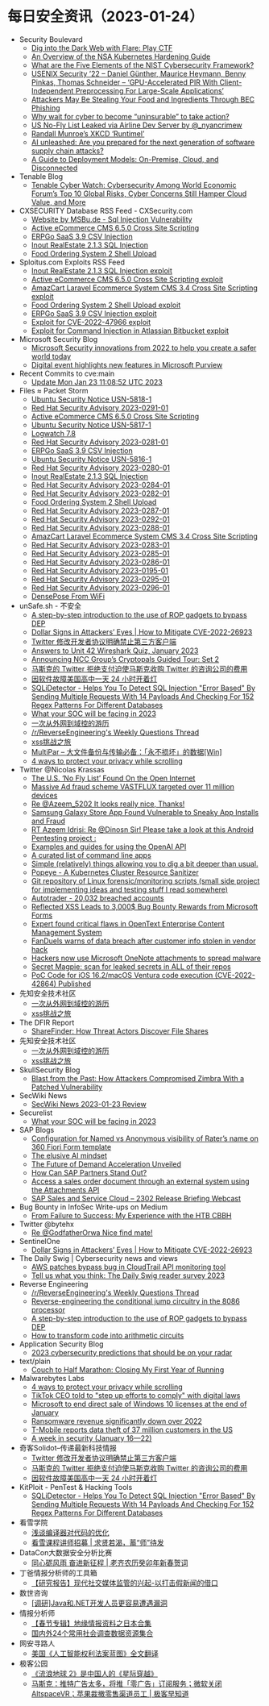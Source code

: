 # 每日安全资讯（2023-01-24）

- Security Boulevard
  - [Dig into the Dark Web with Flare: Play CTF](https://securityboulevard.com/2023/01/dig-into-the-dark-web-with-flare-play-ctf/)
  - [An Overview of the NSA Kubernetes Hardening Guide](https://securityboulevard.com/2023/01/an-overview-of-the-nsa-kubernetes-hardening-guide/)
  - [What are the Five Elements of the NIST Cybersecurity Framework?](https://securityboulevard.com/2023/01/what-are-the-five-elements-of-the-nist-cybersecurity-framework/)
  - [USENIX Security ’22 – Daniel Günther, Maurice Heymann, Benny Pinkas, Thomas Schneider – ‘GPU-Accelerated PIR With Client-Independent Preprocessing For Large-Scale Applications’](https://securityboulevard.com/2023/01/usenix-security-22-daniel-gunther-maurice-heymann-benny-pinkas-thomas-schneider-gpu-accelerated-pir-with-client-independent-preprocessing-for-large-scale-applications/)
  - [Attackers May Be Stealing Your Food and Ingredients Through BEC Phishing](https://securityboulevard.com/2023/01/attackers-may-be-stealing-your-food-and-ingredients-through-bec-phishing/)
  - [Why wait for cyber to become “uninsurable” to take action?](https://securityboulevard.com/2023/01/why-wait-for-cyber-to-become-uninsurable-to-take-action/)
  - [US No-Fly List Leaked via Airline Dev Server by @_nyancrimew](https://securityboulevard.com/2023/01/us-no-fly-list-leaked-via-airline-dev-server-by-_nyancrimew/)
  - [Randall Munroe’s XKCD ‘Runtimel’](https://securityboulevard.com/2023/01/randall-munroes-xkcd-runtimel/)
  - [AI unleashed: Are you prepared for the next generation of software supply chain attacks?](https://securityboulevard.com/2023/01/ai-unleashed-are-you-prepared-for-the-next-generation-of-software-supply-chain-attacks/)
  - [A Guide to Deployment Models: On-Premise, Cloud, and Disconnected](https://securityboulevard.com/2023/01/a-guide-to-deployment-models-on-premise-cloud-and-disconnected/)
- Tenable Blog
  - [Tenable Cyber Watch: Cybersecurity Among World Economic Forum’s Top 10 Global Risks, Cyber Concerns Still Hamper Cloud Value, and More](https://www.tenable.com/blog/tenable-cyber-watch-cybersecurity-among-world-economic-forums-top-10-global-risks-cyber)
- CXSECURITY Database RSS Feed - CXSecurity.com
  - [Website by MSBu.de - Sql Injection Vulnerability](https://cxsecurity.com/issue/WLB-2023010042)
  - [Active eCommerce CMS 6.5.0 Cross Site Scripting](https://cxsecurity.com/issue/WLB-2023010041)
  - [ERPGo SaaS 3.9 CSV Injection](https://cxsecurity.com/issue/WLB-2023010040)
  - [Inout RealEstate 2.1.3 SQL Injection](https://cxsecurity.com/issue/WLB-2023010039)
  - [Food Ordering System 2 Shell Upload](https://cxsecurity.com/issue/WLB-2023010038)
- Sploitus.com Exploits RSS Feed
  - [Inout RealEstate 2.1.3 SQL Injection exploit](https://sploitus.com/exploit?id=PACKETSTORM:170637&utm_source=rss&utm_medium=rss)
  - [Active eCommerce CMS 6.5.0 Cross Site Scripting exploit](https://sploitus.com/exploit?id=PACKETSTORM:170644&utm_source=rss&utm_medium=rss)
  - [AmazCart Laravel Ecommerce System CMS 3.4 Cross Site Scripting exploit](https://sploitus.com/exploit?id=PACKETSTORM:170630&utm_source=rss&utm_medium=rss)
  - [Food Ordering System 2 Shell Upload exploit](https://sploitus.com/exploit?id=PACKETSTORM:170634&utm_source=rss&utm_medium=rss)
  - [ERPGo SaaS 3.9 CSV Injection exploit](https://sploitus.com/exploit?id=PACKETSTORM:170640&utm_source=rss&utm_medium=rss)
  - [Exploit for CVE-2022-47966 exploit](https://sploitus.com/exploit?id=A4F881D3-85FA-580E-9465-AA77CE5B7390&utm_source=rss&utm_medium=rss)
  - [Exploit for Command Injection in Atlassian Bitbucket exploit](https://sploitus.com/exploit?id=4B259F70-F148-544C-9B57-BD83FF898A5F&utm_source=rss&utm_medium=rss)
- Microsoft Security Blog
  - [Microsoft Security innovations from 2022 to help you create a safer world today](https://www.microsoft.com/en-us/security/blog/2023/01/23/microsoft-security-innovations-from-2022-to-help-you-create-a-safer-world-today/)
  - [Digital event highlights new features in Microsoft Purview](https://www.microsoft.com/en-us/security/blog/2023/01/23/digital-event-highlights-new-features-in-microsoft-purview/)
- Recent Commits to cve:main
  - [Update Mon Jan 23 11:08:52 UTC 2023](https://github.com/trickest/cve/commit/3e13413f98dcd9cdaec05a9b034c5fb32ba5fa54)
- Files ≈ Packet Storm
  - [Ubuntu Security Notice USN-5818-1](https://packetstormsecurity.com/files/170646/USN-5818-1.txt)
  - [Red Hat Security Advisory 2023-0291-01](https://packetstormsecurity.com/files/170645/RHSA-2023-0291-01.txt)
  - [Active eCommerce CMS 6.5.0 Cross Site Scripting](https://packetstormsecurity.com/files/170644/activeecommercecms650-xss.txt)
  - [Ubuntu Security Notice USN-5817-1](https://packetstormsecurity.com/files/170643/USN-5817-1.txt)
  - [Logwatch 7.8](https://packetstormsecurity.com/files/170642/logwatch-7.8.tar.gz)
  - [Red Hat Security Advisory 2023-0281-01](https://packetstormsecurity.com/files/170641/RHSA-2023-0281-01.txt)
  - [ERPGo SaaS 3.9 CSV Injection](https://packetstormsecurity.com/files/170640/erpgosaas39-csvinject.txt)
  - [Ubuntu Security Notice USN-5816-1](https://packetstormsecurity.com/files/170639/USN-5816-1.txt)
  - [Red Hat Security Advisory 2023-0280-01](https://packetstormsecurity.com/files/170638/RHSA-2023-0280-01.txt)
  - [Inout RealEstate 2.1.3 SQL Injection](https://packetstormsecurity.com/files/170637/inoutrealestate213-sql.txt)
  - [Red Hat Security Advisory 2023-0284-01](https://packetstormsecurity.com/files/170636/RHSA-2023-0284-01.txt)
  - [Red Hat Security Advisory 2023-0282-01](https://packetstormsecurity.com/files/170635/RHSA-2023-0282-01.txt)
  - [Food Ordering System 2 Shell Upload](https://packetstormsecurity.com/files/170634/foodordersystem2-shell.txt)
  - [Red Hat Security Advisory 2023-0287-01](https://packetstormsecurity.com/files/170633/RHSA-2023-0287-01.txt)
  - [Red Hat Security Advisory 2023-0292-01](https://packetstormsecurity.com/files/170632/RHSA-2023-0292-01.txt)
  - [Red Hat Security Advisory 2023-0288-01](https://packetstormsecurity.com/files/170631/RHSA-2023-0288-01.txt)
  - [AmazCart Laravel Ecommerce System CMS 3.4 Cross Site Scripting](https://packetstormsecurity.com/files/170630/amazcartlescms34-xss.txt)
  - [Red Hat Security Advisory 2023-0283-01](https://packetstormsecurity.com/files/170629/RHSA-2023-0283-01.txt)
  - [Red Hat Security Advisory 2023-0285-01](https://packetstormsecurity.com/files/170628/RHSA-2023-0285-01.txt)
  - [Red Hat Security Advisory 2023-0286-01](https://packetstormsecurity.com/files/170627/RHSA-2023-0286-01.txt)
  - [Red Hat Security Advisory 2023-0195-01](https://packetstormsecurity.com/files/170626/RHSA-2023-0195-01.txt)
  - [Red Hat Security Advisory 2023-0295-01](https://packetstormsecurity.com/files/170625/RHSA-2023-0295-01.txt)
  - [Red Hat Security Advisory 2023-0296-01](https://packetstormsecurity.com/files/170624/RHSA-2023-0296-01.txt)
  - [DensePose From WiFi](https://packetstormsecurity.com/files/170623/2301.00250.pdf)
- unSafe.sh - 不安全
  - [A step-by-step introduction to the use of ROP gadgets to bypass DEP](https://buaq.net/go-146549.html)
  - [Dollar Signs in Attackers’ Eyes | How to Mitigate CVE-2022-26923](https://buaq.net/go-146550.html)
  - [Twitter 修改开发者协议明确禁止第三方客户端](https://buaq.net/go-146554.html)
  - [Answers to Unit 42 Wireshark Quiz, January 2023](https://buaq.net/go-146546.html)
  - [Announcing NCC Group’s Cryptopals Guided Tour: Set 2](https://buaq.net/go-146547.html)
  - [马斯克的 Twitter 拒绝支付迫使马斯克收购 Twitter 的咨询公司的费用](https://buaq.net/go-146540.html)
  - [因软件故障美国高中一天 24 小时开着灯](https://buaq.net/go-146541.html)
  - [SQLiDetector - Helps You To Detect SQL Injection "Error Based" By Sending Multiple Requests With 14 Payloads And Checking For 152 Regex Patterns For Different Databases](https://buaq.net/go-146539.html)
  - [What your SOC will be facing in 2023](https://buaq.net/go-146537.html)
  - [一次从外网到域控的游历](https://buaq.net/go-146544.html)
  - [/r/ReverseEngineering's Weekly Questions Thread](https://buaq.net/go-146532.html)
  - [xss挑战之旅](https://buaq.net/go-146545.html)
  - [MultiPar – 大文件备份与传输必备：「永不损坏」的数据[Win]](https://buaq.net/go-146531.html)
  - [4 ways to protect your privacy while scrolling](https://buaq.net/go-146568.html)
- Twitter @Nicolas Krassas
  - [The U.S. ‘No Fly List’ Found On the Open Internet](https://twitter.com/Dinosn/status/1617530584590319616)
  - [Massive Ad fraud scheme VASTFLUX targeted over 11 million devices](https://twitter.com/Dinosn/status/1617530421083766786)
  - [Re @Azeem_5202 It looks really nice, Thanks!](https://twitter.com/Dinosn/status/1617525409792364546)
  - [Samsung Galaxy Store App Found Vulnerable to Sneaky App Installs and Fraud](https://twitter.com/Dinosn/status/1617525010066964480)
  - [RT Azeem Idrisi: Re @Dinosn Sir! Please take a look at this Android Pentesting project :](https://twitter.com/Azeem_5202/status/1617518288669638657)
  - [Examples and guides for using the OpenAI API](https://twitter.com/Dinosn/status/1617462042243334144)
  - [A curated list of command line apps](https://twitter.com/Dinosn/status/1617461990166773760)
  - [Simple (relatively) things allowing you to dig a bit deeper than usual.](https://twitter.com/Dinosn/status/1617461907698470914)
  - [Popeye - A Kubernetes Cluster Resource Sanitizer](https://twitter.com/Dinosn/status/1617461506656063488)
  - [Git repository of Linux forensic/monitoring scripts (small side project for implementing ideas and testing stuff I read somewhere)](https://twitter.com/Dinosn/status/1617461243086012416)
  - [Autotrader - 20,032 breached accounts](https://twitter.com/Dinosn/status/1617460921089294340)
  - [Reflected XSS Leads to 3,000$ Bug Bounty Rewards from Microsoft Forms](https://twitter.com/Dinosn/status/1617417606280904704)
  - [Expert found critical flaws in OpenText Enterprise Content Management System](https://twitter.com/Dinosn/status/1617417469219704833)
  - [FanDuels warns of data breach after customer info stolen in vendor hack](https://twitter.com/Dinosn/status/1617417381860474881)
  - [Hackers now use Microsoft OneNote attachments to spread malware](https://twitter.com/Dinosn/status/1617417255729389570)
  - [Secret Magpie: scan for leaked secrets in ALL of their repos](https://twitter.com/Dinosn/status/1617417151526174722)
  - [PoC Code for iOS 16.2/macOS Ventura code execution (CVE-2022-42864) Published](https://twitter.com/Dinosn/status/1617417124024320001)
- 先知安全技术社区
  - [一次从外网到域控的游历](https://xz.aliyun.com/t/12063)
  - [xss挑战之旅](https://xz.aliyun.com/t/12062)
- The DFIR Report
  - [ShareFinder: How Threat Actors Discover File Shares](https://thedfirreport.com/2023/01/23/sharefinder-how-threat-actors-discover-file-shares/)
- 先知安全技术社区
  - [一次从外网到域控的游历](https://xz.aliyun.com/t/12063)
  - [xss挑战之旅](https://xz.aliyun.com/t/12062)
- SkullSecurity Blog
  - [Blast from the Past: How Attackers Compromised Zimbra With a Patched Vulnerability](https://www.skullsecurity.org/2023/blast-from-the-past--how-attackers-compromised-zimbra-with-a-patched-vulnerability)
- SecWiki News
  - [SecWiki News 2023-01-23 Review](http://www.sec-wiki.com/?2023-01-23)
- Securelist
  - [What your SOC will be facing in 2023](https://securelist.com/soc-socc-predictions-2023/108512/)
- SAP Blogs
  - [Configuration for Named vs Anonymous visibility of Rater’s name on 360 Fiori Form template](https://blogs.sap.com/2023/01/23/configuration-for-named-vs-anonymous-visibility-of-raters-name-on-360-fiori-form-template/)
  - [The elusive AI mindset](https://blogs.sap.com/2023/01/23/the-elusive-ai-mindset/)
  - [The Future of Demand Acceleration Unveiled](https://blogs.sap.com/2023/01/23/the-future-of-demand-acceleration-unveiled/)
  - [How Can SAP Partners Stand Out?](https://blogs.sap.com/2023/01/23/how-can-sap-partners-stand-out/)
  - [Access a sales order document through an external system using the Attachments API](https://blogs.sap.com/2023/01/23/access-a-sales-order-document-through-an-external-system-using-the-attachments-api/)
  - [SAP Sales and Service Cloud – 2302 Release Briefing Webcast](https://blogs.sap.com/2023/01/23/sap-sales-and-service-cloud-2302-release-briefing-webcast/)
- Bug Bounty in InfoSec Write-ups on Medium
  - [From Failure to Success: My Experience with the HTB CBBH](https://infosecwriteups.com/from-failure-to-success-my-experience-with-the-htb-cbbh-49f2bfd41582?source=rss----7b722bfd1b8d--bug_bounty)
- Twitter @bytehx
  - [Re @GodfatherOrwa Nice find mate!](https://twitter.com/bytehx343/status/1617340338670309376)
- SentinelOne
  - [Dollar Signs in Attackers’ Eyes | How to Mitigate CVE-2022-26923](https://www.sentinelone.com/blog/dollar-signs-in-attackers-eyes-how-to-mitigate-cve-2022-26923/)
- The Daily Swig | Cybersecurity news and views
  - [AWS patches bypass bug in CloudTrail API monitoring tool](https://portswigger.net/daily-swig/aws-patches-bypass-bug-in-cloudtrail-api-monitoring-tool)
  - [Tell us what you think: The Daily Swig reader survey 2023](https://portswigger.net/daily-swig/tell-us-what-you-think-the-daily-swig-reader-survey)
- Reverse Engineering
  - [/r/ReverseEngineering's Weekly Questions Thread](https://www.reddit.com/r/ReverseEngineering/comments/10j78lu/rreverseengineerings_weekly_questions_thread/)
  - [Reverse-engineering the conditional jump circuitry in the 8086 processor](https://www.reddit.com/r/ReverseEngineering/comments/10joy2n/reverseengineering_the_conditional_jump_circuitry/)
  - [A step-by-step introduction to the use of ROP gadgets to bypass DEP](https://www.reddit.com/r/ReverseEngineering/comments/10jekhj/a_stepbystep_introduction_to_the_use_of_rop/)
  - [How to transform code into arithmetic circuits](https://www.reddit.com/r/ReverseEngineering/comments/10izfav/how_to_transform_code_into_arithmetic_circuits/)
- Application Security Blog
  - [2023 cybersecurity predictions that should be on your radar](https://www.synopsys.com/blogs/software-security/cybersecurity-predictions/)
- text/plain
  - [Couch to Half Marathon: Closing My First Year of Running](https://textslashplain.com/2023/01/23/couch-to-half-marathon-closing-my-first-year-of-running/)
- Malwarebytes Labs
  - [4 ways to protect your privacy while scrolling](https://www.malwarebytes.com/blog/news/2023/01/4-ways-to-protect-your-privacy-while-scrolling)
  - [TikTok CEO told to "step up efforts to comply" with digital laws](https://www.malwarebytes.com/blog/news/2023/01/tiktok-ceo-told-to-step-up-efforts-to-comply-with-digital-laws)
  - [Microsoft to end direct sale of Windows 10 licenses at the end of January](https://www.malwarebytes.com/blog/news/2023/01/microsoft-ending-direct-sale-of-windows-10-licenses-at-the-end-of-january)
  - [Ransomware revenue significantly down over 2022](https://www.malwarebytes.com/blog/news/2023/01/ransomware-revenue-significantly-down-over-2022)
  - [T-Mobile reports data theft of 37 million customers in the US](https://www.malwarebytes.com/blog/news/2023/01/t-mobile-reports-data-theft-of-37-million-customers-in-the-us)
  - [A week in security (January 16—22)](https://www.malwarebytes.com/blog/news/2023/01/a-week-in-security-january-1622)
- 奇客Solidot–传递最新科技情报
  - [Twitter 修改开发者协议明确禁止第三方客户端](https://www.solidot.org/story?sid=73946)
  - [马斯克的 Twitter 拒绝支付迫使马斯克收购 Twitter 的咨询公司的费用](https://www.solidot.org/story?sid=73945)
  - [因软件故障美国高中一天 24 小时开着灯](https://www.solidot.org/story?sid=73944)
- KitPloit - PenTest & Hacking Tools
  - [SQLiDetector - Helps You To Detect SQL Injection "Error Based" By Sending Multiple Requests With 14 Payloads And Checking For 152 Regex Patterns For Different Databases](http://www.kitploit.com/2023/01/sqlidetector-helps-you-to-detect-sql.html)
- 看雪学院
  - [浅谈编译器对代码的优化](https://mp.weixin.qq.com/s?__biz=MjM5NTc2MDYxMw==&mid=2458493147&idx=1&sn=319c979edf1ef6bb72f0988a429f7e64&chksm=b18e905186f919472af7f6db7cfe4be932fc2143dee395ae2d60bd791e61b6380b64392ce432&scene=58&subscene=0#rd)
  - [看雪课程讲师招募 | 求贤若渴，蓄“师”待发](https://mp.weixin.qq.com/s?__biz=MjM5NTc2MDYxMw==&mid=2458493147&idx=2&sn=704a7f77db97b7e1d0bf8323667575cb&chksm=b18e905186f91947b038b867bac756332275777f651981fd1a874e85070becab9ac5c54ed4da&scene=58&subscene=0#rd)
- DataCon大数据安全分析比赛
  - [同心砺风雨 奋进新征程 | 老齐农历癸卯年新春贺词](https://mp.weixin.qq.com/s?__biz=MzU5Njg1NzMyNw==&mid=2247486032&idx=1&sn=58af15602cfa3d8dcfa7199545fc26e2&chksm=fe5d12d0c92a9bc640091092ee46d774200c755c5b649d9961fc83bfa6768f26540b9cfe8eaa&scene=58&subscene=0#rd)
- 丁爸情报分析师的工具箱
  - [【研究报告】现代社交媒体监管的兴起-以打击假新闻的借口](https://mp.weixin.qq.com/s?__biz=MzI2MTE0NTE3Mw==&mid=2651134646&idx=1&sn=4de6da12eaef4db2c1bc28e7123085a4&chksm=f1af6d8cc6d8e49a84ae46d01af23405db6d9fddaeecaa0d0db0f3827682b92173ed14983b14&scene=58&subscene=0#rd)
- 数世咨询
  - [[调研]Java和.NET开发人员更容易遭遇漏洞](https://mp.weixin.qq.com/s?__biz=MzkxNzA3MTgyNg==&mid=2247496979&idx=1&sn=96f7d68a74d716551585d051bdc3cc99&chksm=c14487aef6330eb8dfd4c939b0051998a55902aff8704791933bd5e9dc59f4157d8edf8638d5&scene=58&subscene=0#rd)
- 情报分析师
  - [【春节专辑】地缘情报资料之日本合集](https://mp.weixin.qq.com/s?__biz=MzA3Mjc1MTkwOA==&mid=2650524361&idx=1&sn=a5dcc355be5244e6550b0a1c6ca1b4f7&chksm=8716e482b0616d941d10ac1a42a738c58481680f944954eb65e41d185104938907f9931605d4&scene=58&subscene=0#rd)
  - [国内外24个常用社会调查数据资源集合](https://mp.weixin.qq.com/s?__biz=MzA3Mjc1MTkwOA==&mid=2650524361&idx=2&sn=9fbe1033f318c1deebbef00c2ed8abcd&chksm=8716e482b0616d94f07e9ae68baddcb16a7e6d093d578c481ba0a23afad92383660badfd2b3f&scene=58&subscene=0#rd)
- 网安寻路人
  - [美国《人工智能权利法案蓝图》全文翻译](https://mp.weixin.qq.com/s?__biz=MzIxODM0NDU4MQ==&mid=2247498701&idx=1&sn=91c692a19e559ec259565dddb73a4bd5&chksm=97e94627a09ecf31d6469e45c111bc0a101254cca1909c2480c1108a026f71c99d40d6735fd9&scene=58&subscene=0#rd)
- 极客公园
  - [《流浪地球 2》是中国人的《星际穿越》](https://mp.weixin.qq.com/s?__biz=MTMwNDMwODQ0MQ==&mid=2652981205&idx=1&sn=c4066388d3cf2dc6018e60d6abf04f22&chksm=7e543a634923b375593d1001b0d766959baa188ad770f199015ee9a3be978b91cb78a6442db1&scene=58&subscene=0#rd)
  - [马斯克：推特广告太多，将推「零广告」订阅服务；微软关闭AltspaceVR；苹果裁撤零售渠道员工 | 极客早知道](https://mp.weixin.qq.com/s?__biz=MTMwNDMwODQ0MQ==&mid=2652980997&idx=1&sn=60a81644eba7f49ff983e598d3ba1b94&chksm=7e543ab34923b3a5aa6ee1c9151446cddab2f69c33620530bdbf2aea190b2de3e0b03b8c8f83&scene=58&subscene=0#rd)
